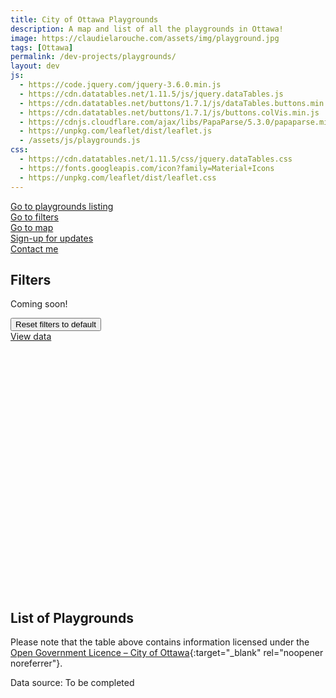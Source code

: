 ```yaml
---
title: City of Ottawa Playgrounds
description: A map and list of all the playgrounds in Ottawa!
image: https://claudielarouche.com/assets/img/playground.jpg
tags: [Ottawa]
permalink: /dev-projects/playgrounds/
layout: dev
js:
  - https://code.jquery.com/jquery-3.6.0.min.js
  - https://cdn.datatables.net/1.11.5/js/jquery.dataTables.js
  - https://cdn.datatables.net/buttons/1.7.1/js/dataTables.buttons.min.js
  - https://cdn.datatables.net/buttons/1.7.1/js/buttons.colVis.min.js
  - https://cdnjs.cloudflare.com/ajax/libs/PapaParse/5.3.0/papaparse.min.js
  - https://unpkg.com/leaflet/dist/leaflet.js
  - /assets/js/playgrounds.js
css: 
  - https://cdn.datatables.net/1.11.5/css/jquery.dataTables.css
  - https://fonts.googleapis.com/icon?family=Material+Icons
  - https://unpkg.com/leaflet/dist/leaflet.css
---
```


<div class="mt-3">
<a href="#csvData" class="btn btn-primary">
    Go to playgrounds listing
</a>
</div>

<div class="mt-3">
<a href="#filters" class="btn btn-primary" >
    Go to filters
</a>
</div>

<div class="mt-3">
<a href="#map" class="btn btn-primary" >
    Go to map
</a>
</div>

<div class="mt-3">
<a href="#newsletter" class="btn btn-warning" >
    Sign-up for updates
</a>
</div>

<div class="mt-3">
<a href="https://forms.gle/7YHFbimGH4p5imQD8" class="btn btn-primary" target="_blank">
    Contact me
</a>
</div>


   
## Filters


<form class="form">

Coming soon!	

</form>

<div class="mt-3">
<button class="btn btn-secondary" onclick="clearAllFilters()">
    Reset filters to default
</button>
</div>
<div class="mt-3">
<a href="#csvData" class="btn btn-primary">
        View data
</a>
</div>

<div id="map" style="height: 400px; width: 100%;"></div>


## List of Playgrounds



<div id="csvData"></div>

Please note that the table above contains information licensed under the [Open Government Licence – City of Ottawa](https://ottawa.ca/en/city-hall/open-transparent-and-accountable-government/open-data){:target="_blank" rel="noopener noreferrer"}.

Data source: To be completed